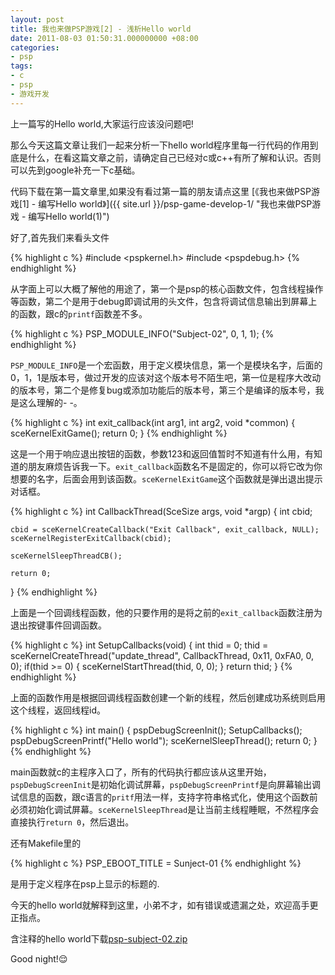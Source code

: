 ```yaml
---
layout: post
title: 我也来做PSP游戏[2] - 浅析Hello world
date: 2011-08-03 01:50:31.000000000 +08:00
categories:
- psp
tags:
- c
- psp
- 游戏开发
---
```


上一篇写的Hello world,大家运行应该没问题吧!

那么今天这篇文章让我们一起来分析一下hello world程序里每一行代码的作用到底是什么，在看这篇文章之前，请确定自己已经对c或c++有所了解和认识。否则可以先到google补充一下c基础。

代码下载在第一篇文章里,如果没有看过第一篇的朋友请点这里 [《我也来做PSP游戏[1] - 编写Hello world》]({{ site.url }}/psp-game-develop-1/ "我也来做PSP游戏 - 编写Hello world(1)")

好了,首先我们来看头文件

{% highlight c %}
#include <pspkernel.h>
#include <pspdebug.h>
{% endhighlight %}

从字面上可以大概了解他的用途了，第一个是psp的核心函数文件，包含线程操作等函数，第二个是用于debug即调试用的头文件，包含将调试信息输出到屏幕上的函数，跟c的`printf`函数差不多。

{% highlight c %}
PSP_MODULE_INFO("Subject-02", 0, 1, 1);
{% endhighlight %}

`PSP_MODULE_INFO`是一个宏函数，用于定义模块信息，第一个是模块名字，后面的0，1，1是版本号，做过开发的应该对这个版本号不陌生吧，第一位是程序大改动的版本号，第二个是修复bug或添加功能后的版本号，第三个是编译的版本号，我是这么理解的- -。

{% highlight c %}
int exit_callback(int arg1, int arg2, void *common)
{
	sceKernelExitGame();
	return 0;
}
{% endhighlight %}

这是一个用于响应退出按钮的函数，参数123和返回值暂时不知道有什么用，有知道的朋友麻烦告诉我一下。`exit_callback`函数名不是固定的，你可以将它改为你想要的名字，后面会用到该函数。`sceKernelExitGame`这个函数就是弹出退出提示对话框。

{% highlight c %}
int CallbackThread(SceSize args, void *argp)
{
	int cbid;
	
	cbid = sceKernelCreateCallback("Exit Callback", exit_callback, NULL);
	sceKernelRegisterExitCallback(cbid);
	
	sceKernelSleepThreadCB();
	
	return 0;
}
{% endhighlight %}

上面是一个回调线程函数，他的只要作用的是将之前的`exit_callback`函数注册为退出按键事件回调函数。

{% highlight c %}
int SetupCallbacks(void)
{
	int thid = 0;
	thid = sceKernelCreateThread("update_thread", CallbackThread, 0x11, 0xFA0, 0, 0);
	if(thid &gt;= 0)
	{
		sceKernelStartThread(thid, 0, 0);
	}
	return thid;
}
{% endhighlight %}

上面的函数作用是根据回调线程函数创建一个新的线程，然后创建成功系统则启用这个线程，返回线程id。

{% highlight c %}
int main()
{
	pspDebugScreenInit();
	SetupCallbacks();
	pspDebugScreenPrintf("Hello world");
	sceKernelSleepThread();
	return 0;
}
{% endhighlight %}

main函数就c的主程序入口了，所有的代码执行都应该从这里开始，`pspDebugScreenInit`是初始化调试屏幕，`pspDebugScreenPrintf`是向屏幕输出调试信息的函数，跟c语言的`pritf`用法一样，支持字符串格式化，使用这个函数前必须初始化调试屏幕。`sceKernelSleepThread`是让当前主线程睡眠，不然程序会直接执行`return 0`，然后退出。

还有Makefile里的

{% highlight c %}
PSP_EBOOT_TITLE = Sunject-01
{% endhighlight %}

是用于定义程序在psp上显示的标题的.

今天的hello world就解释到这里，小弟不才，如有错误或遗漏之处，欢迎高手更正指点。

含注释的hello world下载[psp-subject-02.zip](/assets/psp/psp-subject-02.zip "psp-subject-02.zip")

Good night!😌
